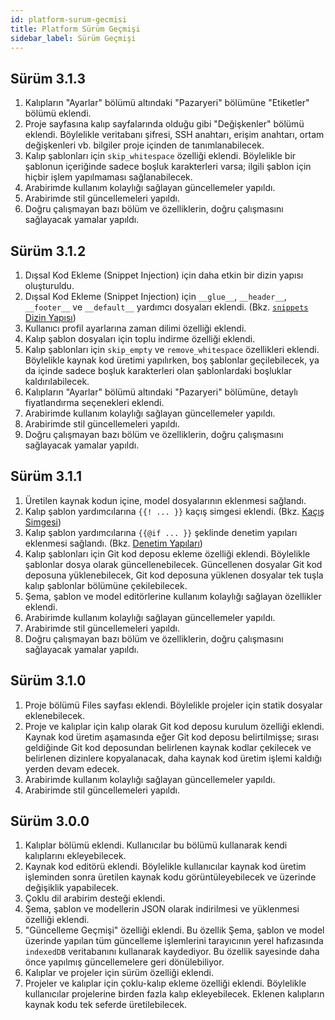 ```yaml
---
id: platform-surum-gecmisi
title: Platform Sürüm Geçmişi
sidebar_label: Sürüm Geçmişi
---
```


<a id="aHeaderMenuAnchor" data-header-menu="Docs"></a>

## Sürüm 3.1.3

1. Kalıpların "Ayarlar" bölümü altındaki "Pazaryeri" bölümüne "Etiketler" bölümü eklendi.
2. Proje sayfasına kalıp sayfalarında olduğu gibi "Değişkenler" bölümü eklendi. Böylelikle veritabanı şifresi, SSH anahtarı, erişim anahtarı, ortam değişkenleri vb. bilgiler proje içinden de tanımlanabilecek.
3. Kalıp şablonları için `skip_whitespace` özelliği eklendi. Böylelikle bir şablonun içeriğinde sadece boşluk karakterleri varsa; ilgili şablon için hiçbir işlem yapılmaması sağlanabilecek.
4. Arabirimde kullanım kolaylığı sağlayan güncellemeler yapıldı.
5. Arabirimde stil güncellemeleri yapıldı.
6. Doğru çalışmayan bazı bölüm ve özelliklerin, doğru çalışmasını sağlayacak yamalar yapıldı.

## Sürüm 3.1.2

1. Dışsal Kod Ekleme (Snippet Injection) için daha etkin bir dizin yapısı oluşturuldu.
2. Dışsal Kod Ekleme (Snippet Injection) için `__glue__`, `__header__`, `__footer__` ve `__default__` yardımcı dosyaları eklendi. (Bkz. [`snippets` Dizin Yapısı](/latest/tr/docs/basvurular-dissal-kod-ekleme-snippet-injection/#snippets-dizin-yapısı))
3. Kullanıcı profil ayarlarına zaman dilimi özelliği eklendi.
4. Kalıp şablon dosyaları için toplu indirme özelliği eklendi.
5. Kalıp şablonları için `skip_empty` ve `remove_whitespace` özellikleri eklendi. Böylelikle kaynak kod üretimi yapılırken, boş şablonlar geçilebilecek, ya da içinde sadece boşluk karakterleri olan şablonlardaki boşluklar kaldırılabilecek.
6. Kalıpların "Ayarlar" bölümü altındaki "Pazaryeri" bölümüne, detaylı fiyatlandırma seçenekleri eklendi.
7. Arabirimde kullanım kolaylığı sağlayan güncellemeler yapıldı.
8. Arabirimde stil güncellemeleri yapıldı.
9. Doğru çalışmayan bazı bölüm ve özelliklerin, doğru çalışmasını sağlayacak yamalar yapıldı.

## Sürüm 3.1.1

1. Üretilen kaynak kodun içine, model dosyalarının eklenmesi sağlandı.
2. Kalıp şablon yardımcılarına `{{! ... }}` kaçış simgesi eklendi. (Bkz. [Kaçış Simgesi](/latest/tr/docs/basvurular-kalip-sablonu-kaynak-kod-yardimcilari/#kaçış-simgesi))
3. Kalıp şablon yardımcılarına `{{@if ... }}` şeklinde denetim yapıları eklenmesi sağlandı. (Bkz. [Denetim Yapıları](/latest/tr/docs/basvurular-kalip-sablonu-kaynak-kod-yardimcilari/#denetim-yapıları))
4. Kalıp şablonları için Git kod deposu ekleme özelliği eklendi. Böylelikle şablonlar dosya olarak güncellenebilecek. Güncellenen dosyalar Git kod deposuna yüklenebilecek, Git kod deposuna yüklenen dosyalar tek tuşla kalıp şablonlar bölümüne çekilebilecek.
5. Şema, şablon ve model editörlerine kullanım kolaylığı sağlayan özellikler eklendi.
6. Arabirimde kullanım kolaylığı sağlayan güncellemeler yapıldı.
7. Arabirimde stil güncellemeleri yapıldı.
8. Doğru çalışmayan bazı bölüm ve özelliklerin, doğru çalışmasını sağlayacak yamalar yapıldı.

## Sürüm 3.1.0

1. Proje bölümü Files sayfası eklendi. Böylelikle projeler için statik dosyalar eklenebilecek.
2. Proje ve kalıplar için kalıp olarak Git kod deposu kurulum özelliği eklendi. Kaynak kod üretim aşamasında eğer Git kod deposu belirtilmişse; sırası geldiğinde Git kod deposundan belirlenen kaynak kodlar çekilecek ve belirlenen dizinlere kopyalanacak, daha kaynak kod üretim işlemi kaldığı yerden devam edecek.
3. Arabirimde kullanım kolaylığı sağlayan güncellemeler yapıldı.
4. Arabirimde stil güncellemeleri yapıldı.

## Sürüm 3.0.0

1. Kalıplar bölümü eklendi. Kullanıcılar bu bölümü kullanarak kendi kalıplarını ekleyebilecek.
2. Kaynak kod editörü eklendi. Böylelikle kullanıcılar kaynak kod üretim işleminden sonra üretilen kaynak kodu görüntüleyebilecek ve üzerinde değişiklik yapabilecek.
3. Çoklu dil arabirim desteği eklendi.
4. Şema, şablon ve modellerin JSON olarak indirilmesi ve yüklenmesi özelliği eklendi.
5. "Güncelleme Geçmişi" özelliği eklendi. Bu özellik Şema, şablon ve model üzerinde yapılan tüm güncelleme işlemlerini tarayıcının yerel hafızasında `indexedDB` veritabanını kullanarak kaydediyor. Bu özellik sayesinde daha önce yapılmış güncellemelere geri dönülebiliyor.
6. Kalıplar ve projeler için sürüm özelliği eklendi.
7. Projeler ve kalıplar için çoklu-kalıp ekleme özelliği eklendi. Böylelikle kullanıcılar projelerine birden fazla kalıp ekleyebilecek. Eklenen kalıpların kaynak kodu tek seferde üretilebilecek.